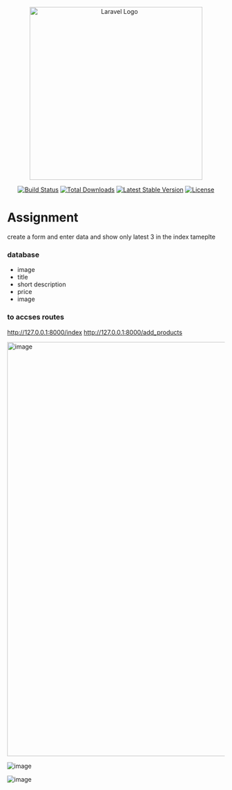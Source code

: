 <p align="center"><a href="https://laravel.com" target="_blank"><img src="https://raw.githubusercontent.com/laravel/art/master/logo-lockup/5%20SVG/2%20CMYK/1%20Full%20Color/laravel-logolockup-cmyk-red.svg" width="400" alt="Laravel Logo"></a></p>

<p align="center">
<a href="https://github.com/laravel/framework/actions"><img src="https://github.com/laravel/framework/workflows/tests/badge.svg" alt="Build Status"></a>
<a href="https://packagist.org/packages/laravel/framework"><img src="https://img.shields.io/packagist/dt/laravel/framework" alt="Total Downloads"></a>
<a href="https://packagist.org/packages/laravel/framework"><img src="https://img.shields.io/packagist/v/laravel/framework" alt="Latest Stable Version"></a>
<a href="https://packagist.org/packages/laravel/framework"><img src="https://img.shields.io/packagist/l/laravel/framework" alt="License"></a>
</p>


# Assignment

create a form and enter data and show only latest 3 in the index tameplte

### database 
- image
- title
- short description
- price
- image

### to accses routes
 http://127.0.0.1:8000/index
http://127.0.0.1:8000/add_products



<img width="958" alt="image" src="https://github.com/user-attachments/assets/d79cb788-47e3-4765-a5a6-cbb9877f8fae">


![image](https://github.com/user-attachments/assets/15ccef3a-576f-46fd-8fc3-b53294e23337)

![image](https://github.com/user-attachments/assets/3558dd43-8dbc-4797-84c1-c2a52b747326)
